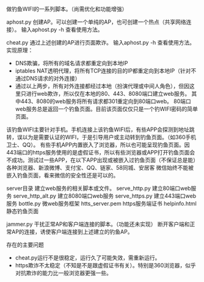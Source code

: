 
做钓鱼WIFI的一系列脚本。（尚需优化和功能增强）

aphost.py
创建AP。可以创建一个单纯的AP，也可创建一个热点（共享网络连接）。
输入aphost.py -h 查看使用方法。

cheat.py
通过上述创建的AP进行页面欺诈。
输入aphost.py -h 查看使用方法。
实现原理：
* DNS欺骗，将所有的域名请求都重定向到本地IP
* iptables NAT透明代理，将所有TCP连接的目的IP都重定向到本地IP（针对不通过DNS请求的对外连接）
* 通过以上两步，所有对外连接都经过本地（扮演代理或中间人角色），但因这里只进行web欺诈，所以仅在本地的80、443、8080端口建立web服务。
  其中443、8080的web服务将所有请求都301重定向到80端口web。
  80端口web服务总是返回一个钓鱼页面。目前该页面仅仅只是一个钓WIFI密码的简单页面。
  
该钓鱼WIFI主要针对手机。手机连接上该钓鱼WIFI后，有些APP会探测到地址跳转，误以为是需要认证的WIFI，于是引导用户或主动转到钓鱼页面。（如360手机卫士、QQ）。
有些手机APP内置嵌入了浏览器，所以也可能呈现钓鱼页面。因443端口的https服务使用的是虚假证书，所以有些浏览器或APP打开钓鱼页面会不成功。测试过一些APP，在以下APP出现或被嵌入过钓鱼页面（不保证总是能）
各种浏览器、新浪微博、支付宝、QQ、链家、58同城、安居客
微信始终不能被嵌入钓鱼页面，看来微信的安全性还是可以的。

server目录
建立web服务的相关脚本或文件。
serve_http.py 		建立80端口web服务
serve_http_alt.py 	建立8080端口web服务
serve_https.py 		建立443端口web服务
bottle.py	微web服务框架
htts_server.pem https服务端证书
helpinfo.html	静态钓鱼页面

jammer.py
干扰正常AP和客户端连接的脚本。（功能还未实现）
断开客户端和正常AP的连接，诱使客户端连接到上述建立的钓鱼AP。

存在的主要问题
* cheat.py运行不是很稳定，运行久了可能失效，需重新运行。
* https欺诈不太稳定（不知是不是跟虚假证书有关）。特别是360浏览器，似乎对抗欺诈的能力比一般浏览器更强一些。



